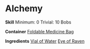 <!-- TITLE: Raven Eye Poison -->
<!-- SUBTITLE: A deadly poison made from the eye of a raven -->

# Alchemy
**Skill**
Minimum: 0
Trivial: 10 Bobs


**Container**
[Foldable Medicine Bag](foldable-medicine-bag)

**Ingredients**
[Vial of Water](vial-of-water)
[Eye of Raven](eye-of-raven)